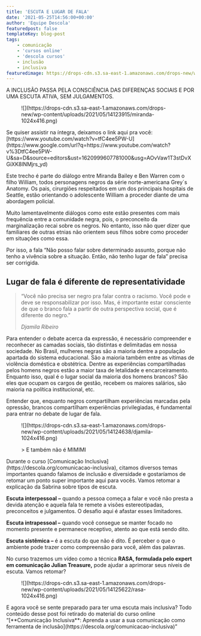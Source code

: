 ```yaml
---
title: 'ESCUTA E LUGAR DE FALA'
date: '2021-05-25T14:56:00+00:00'
author: 'Equipe Descola'
featuredpost: false
templateKey: blog-post
tags:
    - comunicação
    - 'cursos online'
    - 'descola cursos'
    - inclusão
    - inclusiva
featuredimage: https://drops-cdn.s3.sa-east-1.amazonaws.com/drops-new/wp-content/uploads/2021/05/31192116/student-speaker-at-seminar-TUA3BKB-150x150.jpg
---
```

A INCLUSÃO PASSA PELA CONSCIÊNCIA DAS DIFERENÇAS SOCIAIS E POR UMA ESCUTA ATIVA, SEM JULGAMENTOS.

<figure class="wp-block-image size-large is-resized">![](https://drops-cdn.s3.sa-east-1.amazonaws.com/drops-new/wp-content/uploads/2021/05/14123915/miranda-1024x416.png)</figure>Se quiser assistir na íntegra, deixamos o link aqui pra você: [https://www.youtube.com/watch?v=tfC4ee5PW-U](https://www.google.com/url?q=https://www.youtube.com/watch?v%3DtfC4ee5PW-U&sa=D&source=editors&ust=1620999607781000&usg=AOvVaw1T3stDvXGiXK8lNMjrs_yd)

Este trecho é parte do diálogo entre Miranda Bailey e Ben Warren com o filho William, todos personagens negros da série norte-americana Grey´s Anatomy. Os pais, cirurgiões respeitados em um dos principais hospitais de Seattle, estão orientando o adolescente William a proceder diante de uma abordagem policial.

Muito lamentavelmente diálogos como este estão presentes com mais frequência entre a comunidade negra, pois, o preconceito da marginalização recai sobre os negros. No entanto, isso não quer dizer que familiares de outras etnias não orientem seus filhos sobre como proceder em situações como essa.

Por isso, a fala “Não posso falar sobre determinado assunto, porque não tenho a vivência sobre a situação. Então, não tenho lugar de fala” precisa ser corrigida.

**Lugar de fala é diferente de representatividade**
---------------------------------------------------

> “Você não precisa ser negro pra falar contra o racismo. Você pode e deve se responsabilizar por isso. Mas, é importante estar consciente de que o branco fala a partir de outra perspectiva social, que é diferente do negro.”
> 
> <cite>Djamila Ribeiro</cite>

Para entender o debate acerca da expressão, é necessário compreender e reconhecer as camadas sociais, tão distintas e delimitadas em nossa sociedade. No Brasil, mulheres negras são a maioria dentre a população apartada do sistema educacional. São a maioria também entre as vítimas de violência doméstica e obstétrica. Dentre as experiências compartilhadas pelos homens negros estão a maior taxa de letalidade e encarceiramento. Enquanto isso, qual é o lugar social da maioria dos homens brancos? São eles que ocupam os cargos de gestão, recebem os maiores salários, são maioria na política institucional, etc.

Entender que, enquanto negros compartilham experiências marcadas pela opressão, brancos compartilham experiências privilegiadas, é fundamental para entrar no debate de lugar de fala.

<figure class="wp-block-image size-large">![](https://drops-cdn.s3.sa-east-1.amazonaws.com/drops-new/wp-content/uploads/2021/05/14124638/djamila-1024x416.png)</figure><figure class="wp-block-pullquote">> E também não é MIMIMI

</figure>Durante o curso [Comunicação Inclusiva](https://descola.org/comunicacao-inclusiva), citamos diversos temas importantes quando falamos de inclusão e diversidade e gostaríamos de retomar um ponto super importante aqui para vocês. Vamos retomar a explicação da Sabrina sobre tipos de escuta.

**Escuta interpessoal** **–** quando a pessoa começa a falar e você não presta a devida atenção e aquela fala te remete a visões estereotipadas, preconceitos e julgamentos. O desafio aqui é afastar esses limitadores.

**Escuta intrapessoal –** quando você consegue se manter focado no momento presente e permanece receptivo, atento ao que está sendo dito.

**Escuta sistêmica –** é a escuta do que não é dito. É perceber o que o ambiente pode trazer como compreensão para você, além das palavras.

No curso trazemos um vídeo como a técnica **RASA, formulada pelo expert em comunicação Julian Treasure,** pode ajudar a aprimorar seus níveis de escuta. Vamos retomar?

<figure class="wp-block-image size-large">![](https://drops-cdn.s3.sa-east-1.amazonaws.com/drops-new/wp-content/uploads/2021/05/14125622/rasa-1024x416.png)</figure>E agora você se sente preparado para ter uma escuta mais inclusiva? Todo conteúdo desse post foi retirado do material do curso online “[**Comunicação Inclusiva**: Aprenda a usar a sua comunicação como ferramenta de inclusão](https://descola.org/comunicacao-inclusiva)”
